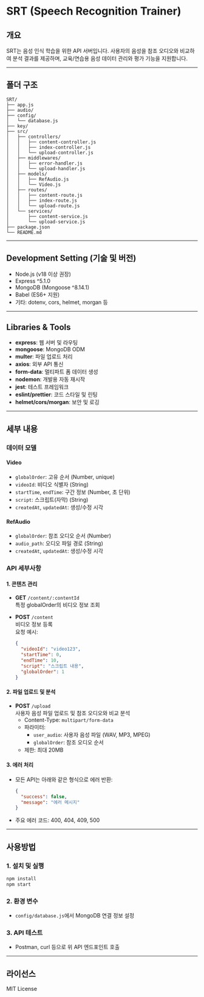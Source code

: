 # SRT (Speech Recognition Trainer)

## 개요

SRT는 음성 인식 학습을 위한 API 서버입니다. 사용자의 음성을 참조 오디오와 비교하여 분석 결과를 제공하며, 교육/연습용 음성 데이터 관리와 평가 기능을 지원합니다.

---

## 폴더 구조

```
SRT/
├── app.js
├── audio/
├── config/
│   └── database.js
├── key/
├── src/
│   ├── controllers/
│   │   ├── content-controller.js
│   │   ├── index-controller.js
│   │   └── upload-controller.js
│   ├── middlewares/
│   │   ├── error-handler.js
│   │   └── upload-handler.js
│   ├── models/
│   │   ├── RefAudio.js
│   │   └── Video.js
│   ├── routes/
│   │   ├── content-route.js
│   │   ├── index-route.js
│   │   └── upload-route.js
│   └── services/
│       ├── content-service.js
│       └── upload-service.js
├── package.json
└── README.md
```

---

## Development Setting (기술 및 버전)

- Node.js (v18 이상 권장)
- Express ^5.1.0
- MongoDB (Mongoose ^8.14.1)
- Babel (ES6+ 지원)
- 기타: dotenv, cors, helmet, morgan 등

---

## Libraries & Tools

- **express**: 웹 서버 및 라우팅
- **mongoose**: MongoDB ODM
- **multer**: 파일 업로드 처리
- **axios**: 외부 API 통신
- **form-data**: 멀티파트 폼 데이터 생성
- **nodemon**: 개발용 자동 재시작
- **jest**: 테스트 프레임워크
- **eslint/prettier**: 코드 스타일 및 린팅
- **helmet/cors/morgan**: 보안 및 로깅

---

## 세부 내용

### 데이터 모델

#### Video

- `globalOrder`: 고유 순서 (Number, unique)
- `videoId`: 비디오 식별자 (String)
- `startTime`, `endTime`: 구간 정보 (Number, 초 단위)
- `script`: 스크립트(자막) (String)
- `createdAt`, `updatedAt`: 생성/수정 시각

#### RefAudio

- `globalOrder`: 참조 오디오 순서 (Number)
- `audio_path`: 오디오 파일 경로 (String)
- `createdAt`, `updatedAt`: 생성/수정 시각

### API 세부사항

#### 1. 콘텐츠 관리

- **GET** `/content/:contentId`  
  특정 globalOrder의 비디오 정보 조회

- **POST** `/content`  
  비디오 정보 등록  
  요청 예시:
  ```json
  {
    "videoId": "video123",
    "startTime": 0,
    "endTime": 10,
    "script": "스크립트 내용",
    "globalOrder": 1
  }
  ```

#### 2. 파일 업로드 및 분석

- **POST** `/upload`  
  사용자 음성 파일 업로드 및 참조 오디오와 비교 분석
  - Content-Type: `multipart/form-data`
  - 파라미터:
    - `user_audio`: 사용자 음성 파일 (WAV, MP3, MPEG)
    - `globalOrder`: 참조 오디오 순서
  - 제한: 최대 20MB

#### 3. 에러 처리

- 모든 API는 아래와 같은 형식으로 에러 반환:
  ```json
  {
    "success": false,
    "message": "에러 메시지"
  }
  ```
- 주요 에러 코드: 400, 404, 409, 500

---

## 사용방법

### 1. 설치 및 실행

```bash
npm install
npm start
```

### 2. 환경 변수

- `config/database.js`에서 MongoDB 연결 정보 설정

### 3. API 테스트

- Postman, curl 등으로 위 API 엔드포인트 호출

---

## 라이선스

MIT License
